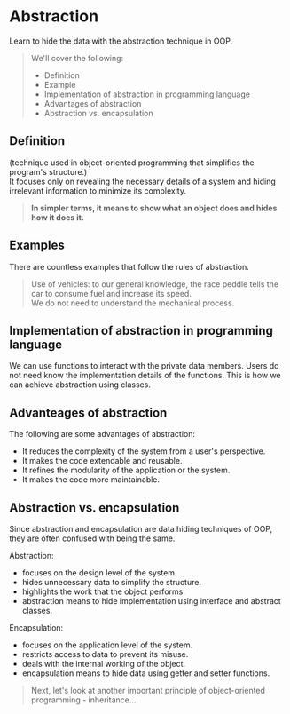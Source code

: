 # Abstraction

Learn to hide the data with the abstraction technique in OOP.

> We'll cover the following:
>
> - Definition
> - Example
> - Implementation of abstraction in programming language
> - Advantages of abstraction
> - Abstraction vs. encapsulation

## Definition

(technique used in object-oriented programming that simplifies the program's structure.)  
It focuses only on revealing the necessary details of a system and hiding irrelevant information to minimize its complexity.

> **In simpler terms, it means to show what an object does and hides how it does it.**

## Examples

There are countless examples that follow the rules of abstraction.

> Use of vehicles: to our general knowledge, the race peddle tells the car to consume fuel and increase its speed.  
> We do not need to understand the mechanical process.

## Implementation of abstraction in programming language

We can use functions to interact with the private data members. Users do not need know the implementation details of the functions. This is how we can achieve abstraction using classes.

## Advanteages of abstraction

The following are some advantages of abstraction:

- It reduces the complexity of the system from a user's perspective.
- It makes the code extendable and reusable.
- It refines the modularity of the application or the system.
- It makes the code more maintainable.

## Abstraction vs. encapsulation

Since abstraction and encapsulation are data hiding techniques of OOP, they are often confused with being the same.

Abstraction:

- focuses on the design level of the system.
- hides unnecessary data to simplify the structure.
- highlights the work that the object performs.
- abstraction means to hide implementation using interface and abstract classes.

Encapsulation:

- focuses on the application level of the system.
- restricts access to data to prevent its misuse.
- deals with the internal working of the object.
- encapsulation means to hide data using getter and setter functions.

> Next, let's look at another important principle of object-oriented programming - inheritance...
